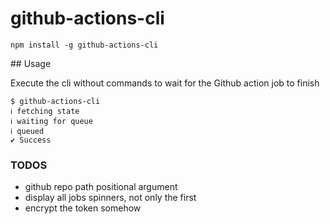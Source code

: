 # github-actions-cli

```
npm install -g github-actions-cli
```

## Usage

Execute the cli without commands to wait for the Github action job to finish

```
$ github-actions-cli
ℹ fetching state
ℹ waiting for queue
ℹ queued
✔ Success
```



### TODOS

- github repo path positional argument
- display all jobs spinners, not only the first
- encrypt the token somehow
